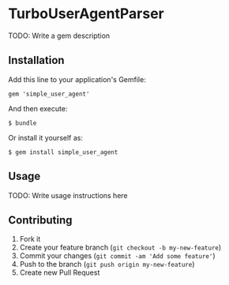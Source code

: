 # TurboUserAgentParser

TODO: Write a gem description

## Installation

Add this line to your application's Gemfile:

    gem 'simple_user_agent'

And then execute:

    $ bundle

Or install it yourself as:

    $ gem install simple_user_agent

## Usage

TODO: Write usage instructions here

## Contributing

1. Fork it
2. Create your feature branch (`git checkout -b my-new-feature`)
3. Commit your changes (`git commit -am 'Add some feature'`)
4. Push to the branch (`git push origin my-new-feature`)
5. Create new Pull Request
